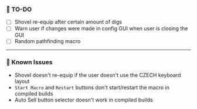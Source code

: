### 📝 TO-DO
- [ ] Shovel re-equip after certain amount of digs
- [ ] Warn user if changes were made in config GUI when user is closing the GUI
- [ ] Random pathfinding macro

---

### 🚩 Known Issues
- Shovel doesn't re-equip if the user doesn't use the CZECH keyboard layout
- `Start Macro` and `Restart` buttons don't start/restart the macro in compiled builds
- Auto Sell button selector doesn't work in compiled builds
